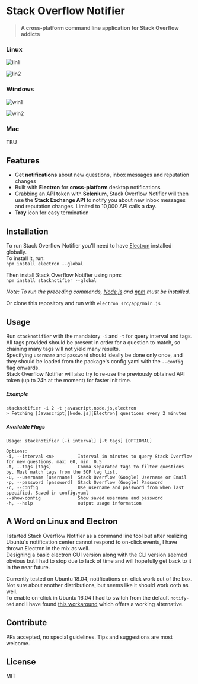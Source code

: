 # Stack Overflow Notifier
> #### A cross-platform command line application for Stack Overflow addicts

### Linux
![lin1](https://i.imgur.com/UAeInyK.png)

![lin2](https://image.ibb.co/ceBLdy/linux_msg.png)

### Windows

![win1](https://image.ibb.co/iMChrJ/index.png)

![win2](https://image.ibb.co/jZWE5d/rsz_1spring_boot.png)

### Mac
TBU

## Features
* Get **notifications** about new questions, inbox messages and reputation changes
* Built with **Electron** for **cross-platform** desktop notifications
* Grabbing an API token with **Selenium**, Stack Overflow Notifier will then use the **Stack Exchange API** to 
notify you about new inbox messages and reputation changes. Limited to 10,000 API calls a day.
* **Tray** icon for easy termination


## Installation
To run Stack Overflow Notifier you'll need to have [Electron](https://github.com/electron/electron) installed globally.<br>
To install it, run:<br>
```npm install electron --global```

Then install Stack Overflow Notifier using npm:<br>
`npm install stacknotifier --global`

*Note: To run the preceding commands, [Node.js](http://nodejs.org) and [npm](https://npmjs.com) must be installed.*

Or clone this repository and run with `electron src/app/main.js`<br>
 
## Usage
Run `stacknotifier` with the mandatory `-i` and `-t` for query interval and tags.<br>
All tags provided should be present in order for a question to match, so chaining many tags will
not yield many results.<br>
Specifying `username` and `password` should ideally be done only once, and they should be loaded
from the package's config.yaml with the `--config` flag onwards.<br> Stack Overflow Notifier will
also try to re-use the previously obtained API token (up to 24h at the moment) for faster init time.

##### Example
```
stacknotifier -i 2 -t javascript,node.js,electron
> Fetching [Javascript][Node.js][Electron] questions every 2 minutes
```
##### Available Flags 
```
Usage: stacknotifier [-i interval] [-t tags] [OPTIONAL]

Options:
-i, --interval <n>         Interval in minutes to query Stack Overflow for new questions. max: 60, min: 0.5
-t, --tags [tags]          Comma separated tags to filter questions by. Must match tags from the SOF tag list.
-u, --username [username]  Stack Overflow (Google) Username or Email
-p, --password [password]  Stack Overflow (Google) Password
-c, --config               Use username and password from when last specified. Saved in config.yaml
--show-config              Show saved username and password
-h, --help                 output usage information
```

## A Word on Linux and Electron
I started Stack Overflow Notifier as a command line tool but after realizing Ubuntu's notification center
cannot respond to on-click events, I have thrown Electron in the mix as well.<br>
Designing a basic electron GUI version along with the CLI version seemed obvious but I had to stop 
due to lack of time and will hopefully get back to it in the near future.<br>

Currently tested on Ubuntu 18.04, notifications on-click work out of the box. Not sure about another distributions,
but seems like it should work ootb as well.<br> 
To enable on-click in Ubuntu 16.04 I had to switch from the default `notify-osd` and I
have found [this workaround](https://askubuntu.com/a/239928) which offers a working alternative.


## Contribute

PRs accepted, no special guidelines. Tips and suggestions are most welcome.

## License

MIT
